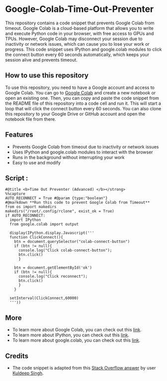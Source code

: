 # Google-Colab-Time-Out-Preventer

This repository contains a code snippet that prevents Google Colab from timeout. Google Colab is a cloud-based platform that allows you to write and execute Python code in your browser, with free access to GPUs and TPUs. However, Google Colab may disconnect your session due to inactivity or network issues, which can cause you to lose your work or progress. This code snippet uses IPython and google.colab modules to click the connect button every 60 seconds automatically, which keeps your session alive and prevents timeout.

## How to use this repository

To use this repository, you need to have a Google account and access to Google Colab. You can go to [Google Colab](https://colab.research.google.com/) and create a new notebook or open an existing one. Then, you can copy and paste the code snippet from the README file of this repository into a code cell and run it. This will start a loop that will click the connect button every 60 seconds. You can also clone this repository to your Google Drive or GitHub account and open the notebook file from there.

## Features

- Prevents Google Colab from timeout due to inactivity or network issues
- Uses IPython and google.colab modules to interact with the browser
- Runs in the background without interrupting your work
- Easy to use and modify

## Script :
```
#@title <b>Time Out Preventer (Advanced) </b></strong>
%%capture
AUTO_RECONNECT = True #@param {type:"boolean"}
#@markdown **Run this code to prevent Google Colab from Timeout**
from os import makedirs
makedirs("/root/.config/rclone", exist_ok = True)
if AUTO_RECONNECT:
  import IPython
  from google.colab import output

  display(IPython.display.Javascript('''
  function ClickConnect(){
    btn = document.querySelector("colab-connect-button")
    if (btn != null){
      console.log("Click colab-connect-button"); 
      btn.click() 
      }
    
    btn = document.getElementById('ok')
    if (btn != null){
      console.log("Click reconnect"); 
      btn.click() 
      }
    }

  setInterval(ClickConnect,60000)
  '''))
  ```

## More

- To learn more about Google Colab, you can check out this [link](https://colab.research.google.com/notebooks/intro.ipynb).
- To learn more about IPython, you can check out this [link](https://ipython.org/).
- To learn more about google.colab, you can check out this [link](https://colab.research.google.com/notebooks/snippets/importing_libraries.ipynb).
  
  
## Credits

- The code snippet is adapted from this [Stack Overflow answer](https://stackoverflow.com/a/57113206/13673747) by user [Kuldeep Singh](https://stackoverflow.com/users/11530618/kuldeep-singh).
